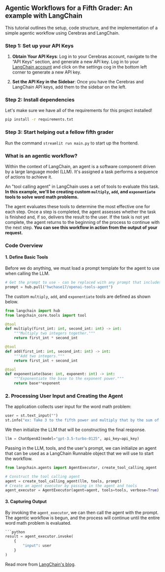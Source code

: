 ## Agentic Workflows for a Fifth Grader: An example with LangChain

This tutorial outlines the setup, code structure, and the implementation of a simple agentic workflow using Cerebras and LangChain.

<!-- ![finished product](./alienMath.png) -->

### Step 1: Set up your API Keys

1. **Obtain Your API Keys**: Log in to your Cerebras account, navigate to the “API Keys” section, and generate a new API key. Log in to your [LangChain account](https://smith.langchain.com) and click on the settings cog in the bottom left corner to generate a new API key.

2. **Set the API Key in the Sidebar**: Once you have the Cerebras and LangChain API keys, add them to the sidebar on the left.

### Step 2: Install dependencies

Let's make sure we have all of the requirements for this project installed!
```bash
pip install -r requirements.txt
```

### Step 3: Start helping out a fellow fifth grader

Run the command `streamlit run main.py` to start up the frontend.

### What is an agentic workflow?
Within the context of LangChain, an agent is a software component driven by a large language model (LLM). It's assigned a task performs a sequence of actions to achieve it.

An "tool calling agent" in LangChain uses a set of tools to evaluate this task. **In this example, we'll be creating custom `multiply`, `add`, and `exponentiate` tools to solve word math problems.**

The agent evaluates these tools to determine the most effective one for each step. Once a step is completed, the agent assesses whether the task is finished and, if so, delivers the result to the user. If the task is not yet complete, the agent returns to the beginning of the process to continue with the next step. **You can see this workflow in action from the output of your request.**

### Code Overview

#### 1. Define Basic Tools

Before we do anything, we must load a prompt template for the agent to use when calling the LLM.

```python
# Get the prompt to use - can be replaced with any prompt that includes variables "agent_scratchpad" and "input"!
prompt = hub.pull("hwchase17/openai-tools-agent")
```

The custom `multiply`, `add`, and `exponentiate` tools are defined as shown below.

```python
from langchain import hub
from langchain_core.tools import tool

@tool
def multiply(first_int: int, second_int: int) -> int:
    """Multiply two integers together."""
    return first_int * second_int

@tool
def add(first_int: int, second_int: int) -> int:
    """Add two integers."""
    return first_int + second_int

@tool
def exponentiate(base: int, exponent: int) -> int:
    """Exponentiate the base to the exponent power."""
    return base**exponent
```

### 2. Processing User Input and Creating the Agent

The application collects user input for the word math problem:

```python
user = st.text_input("")
st.info("ex: Take 3 to the fifth power and multiply that by the sum of twelve and three, then square the whole result!")
```

We then initialize the LLM that will be constructing the final response.

```python
llm = ChatOpenAI(model="gpt-3.5-turbo-0125", api_key=api_key)
```

Passing in the LLM, tools, and the user's prompt, we can initialize an agent that can be used as a LangChain Runnable object that we will use to start the workflow.

```python
from langchain.agents import AgentExecutor, create_tool_calling_agent

# Construct the tool calling agent
agent = create_tool_calling_agent(llm, tools, prompt)
# Create an agent executor by passing in the agent and tools
agent_executor = AgentExecutor(agent=agent, tools=tools, verbose=True)
```

#### 3. Capturing Output

By invoking the `agent_executor`, we can then call the agent with the prompt. The agentic workflow is begun, and the process will continue until the entire word math problem is evaluated.

```python
```python
result = agent_executor.invoke(
    {
        "input": user
    }
)
```

Read more from [LangChain's blog](https://python.langchain.com/v0.1/docs/use_cases/tool_use/quickstart/#agents).